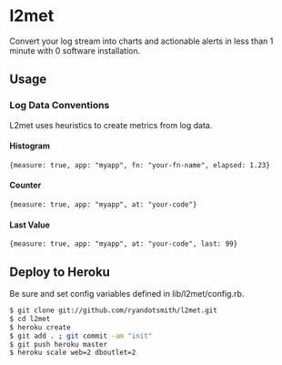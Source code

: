 # l2met

Convert your log stream into charts and actionable alerts in less than 1 minute
with 0 software installation.

## Usage

### Log Data Conventions

L2met uses heuristics to create metrics from log data.

#### Histogram

```
{measure: true, app: "myapp", fn: "your-fn-name", elapsed: 1.23}
```

#### Counter

```
{measure: true, app: "myapp", at: "your-code"}
```

#### Last Value

```
{measure: true, app: "myapp", at: "your-code", last: 99}
```

## Deploy to Heroku

Be sure and set config variables defined in lib/l2met/config.rb.

```bash
$ git clone git://github.com/ryandotsmith/l2met.git
$ cd l2met
$ heroku create
$ git add . ; git commit -am "init"
$ git push heroku master
$ heroku scale web=2 dboutlet=2
```
